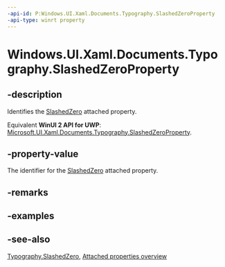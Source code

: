 ```yaml
---
-api-id: P:Windows.UI.Xaml.Documents.Typography.SlashedZeroProperty
-api-type: winrt property
---
```


<!-- Property syntax
public Windows.UI.Xaml.DependencyProperty SlashedZeroProperty { get; }
-->

# Windows.UI.Xaml.Documents.Typography.SlashedZeroProperty

## -description
Identifies the [SlashedZero](typography_slashedzero.md) attached property.

Equivalent **WinUI 2 API for UWP**: [Microsoft.UI.Xaml.Documents.Typography.SlashedZeroProperty](/windows/winui/api/microsoft.ui.xaml.documents.typography.slashedzeroproperty).

## -property-value
The identifier for the [SlashedZero](typography_slashedzero.md) attached property.

## -remarks

## -examples

## -see-also

[Typography.SlashedZero](typography_slashedzero.md), [Attached properties overview](/windows/uwp/xaml-platform/attached-properties-overview)
